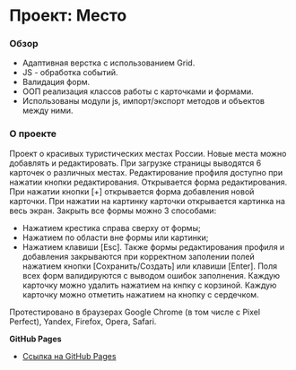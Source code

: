 # Проект: Место

### Обзор

* Адаптивная верстка с использованием Grid.
* JS - обработка событий.
* Валидация форм.
* ООП реализация классов работы с карточками и формами.
* Использованы модули js, импорт/экспорт методов и объектов между ними.

### О проекте

Проект о красивых туристических местах России. Новые места можно добавлять и редактировать.
При загрузке страницы выводятся 6 карточек о различных местах.
Редактирование профиля доступно при нажатии кнопки редактирования. Открывается форма редактирования.
При нажатии кнопки [+] открывается форма добавления новой карточки.
При нажатии на картинку карточки открывается картинка на весь экран.
Закрыть все формы можно 3 способами:
* Нажатием крестика справа сверху от формы;
* Нажатием по области вне формы или картинки;
* Нажатием клавиши [Esc].
Также формы редактирования профиля и добавления закрываются при корректном заполении полей нажатием кнопки [Сохранить/Создать] или клавиши [Enter].
Поля всех форм валидируются с выводом ошибок заполнения.
Каждую карточку можно удалить нажатием на кнпку с корзиной.
Каждую карточку можно отметить нажатием на кнопку с сердечком.

Протестировано в браузерах Google Chrome (в том числе с Pixel Perfect), Yandex, Firefox, Opera, Safari.

**GitHub Pages**

* [Ссылка на GitHub Pages](https://dimanpmgit.github.io/mesto/)